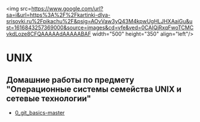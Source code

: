 
<img src=https://www.google.com/url?sa=i&url=https%3A%2F%2Fkartinki-dlya-srisovki.ru%2Fpikachu%2F&psig=AOvVaw3yQ43M4kpwUgHLJHXAaiGu&ust=1616843257369000&source=images&cd=vfe&ved=0CAIQjRxqFwoTCMCvkdLoze8CFQAAAAAdAAAAABAF width="500" height="350" align="left"/>

# UNIX
## Домашние работы по предмету "Операционные системы семейства UNIX и сетевые технологии"

* [0_git_basics-master](https://github.com/Veroniqques/UNIX/tree/main/0_git_basics-master)
